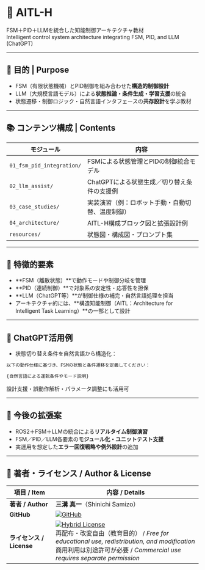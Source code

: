 # 🧠 AITL-H

FSM＋PID＋LLMを統合した知能制御アーキテクチャ教材  
Intelligent control system architecture integrating FSM, PID, and LLM (ChatGPT)

---

## 🎯 目的 | Purpose

- FSM（有限状態機械）とPID制御を組み合わせた**構造的制御設計**
- LLM（大規模言語モデル）による**状態推論・条件生成・学習支援**の統合
- 状態遷移・制御ロジック・自然言語インタフェースの**共存設計**を学ぶ教材

---

## 📚 コンテンツ構成 | Contents

| モジュール | 内容 |
|-----------|------|
| `01_fsm_pid_integration/` | FSMによる状態管理とPIDの制御統合モデル |
| `02_llm_assist/` | ChatGPTによる状態生成／切り替え条件の支援例 |
| `03_case_studies/` | 実装演習（例：ロボット手動・自動切替、温度制御） |
| `04_architecture/` | AITL-H構成ブロック図と拡張設計例 |
| `resources/` | 状態図・構成図・プロンプト集 |

---

## 🧩 特徴的要素

- **FSM（離散状態）**で動作モードや制御分岐を管理  
- **PID（連続制御）**で対象系の安定性・応答性を担保  
- **LLM（ChatGPT等）**が制御仕様の補完・自然言語処理を担当  
- アーキテクチャ的には、**構造知能制御（AITL：Architecture for Intelligent Task Learning）**の一部として設計

---

## 🤖 ChatGPT活用例

- 状態切り替え条件を自然言語から構造化：
```markdown
以下の動作仕様に基づき、FSMの状態と条件遷移を定義してください：

{自然言語による運転条件やモード説明}
```
設計支援・誤動作解析・パラメータ調整にも活用可

---

## 🚀 今後の拡張案

- ROS2＋FSM＋LLMの統合による**リアルタイム制御演習**  
- FSM／PID／LLM各要素の**モジュール化・ユニットテスト支援**  
- 実運用を想定した**エラー回復戦略や例外設計**の追加

---

## 👤 **著者・ライセンス / Author & License**

| **項目 / Item** | **内容 / Details** |
|-----------------|--------------------|
| **著者 / Author** | **三溝 真一**（Shinichi Samizo） |
| **GitHub** | [![GitHub](https://img.shields.io/badge/GitHub-Samizo--AITL-blue?style=for-the-badge&logo=github)](https://github.com/Samizo-AITL) |
| **ライセンス / License** | [![Hybrid License](https://img.shields.io/badge/license-Hybrid-blueviolet?style=for-the-badge)](../#-ライセンス--license) <br> 再配布・改変自由（教育目的） / *Free for educational use, redistribution, and modification* <br> 商用利用は別途許可が必要 / *Commercial use requires separate permission* |
